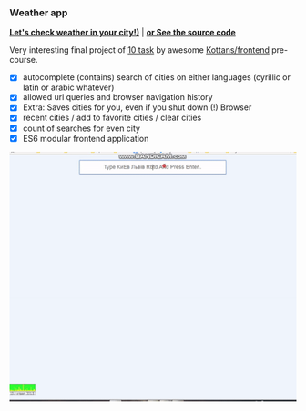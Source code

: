 ### Weather app

[**Let's check weather in your city!)**](https://igorkurkov.github.io/weather-app/) | [**or See the source code**](https://github.com/IgorKurkov/weather-app)

Very interesting final project of [10 task](https://github.com/kottans/frontend/blob/master/test10.md) by awesome [Kottans/frontend](https://github.com/kottans/frontend) pre-course.

- [x] autocomplete (contains) search of cities on either languages (cyrillic or latin or arabic whatever)
- [x] allowed url queries and browser navigation history
- [x] Extra: Saves cities for you, even if you shut down (!) Browser
- [x] recent cities / add to favorite cities / clear cities
- [x] count of searches for even city
- [x] ES6 modular frontend application

![weather-how-to](weather-how-to.gif)